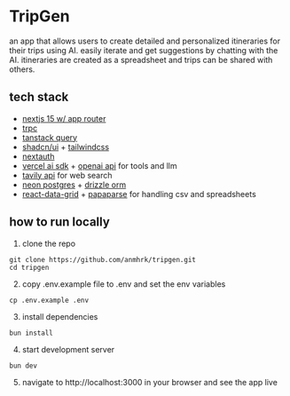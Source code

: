 # TripGen

an app that allows users to create detailed and personalized itineraries for their trips using AI. easily iterate and get suggestions by chatting with the AI. itineraries are created as a spreadsheet and trips can be shared with others.

## tech stack

- [nextjs 15 w/ app router](https://nextjs.org)
- [trpc](https://trpc.io)
- [tanstack query](https://tanstack.com/query/latest/docs/framework/react/overview)
- [shadcn/ui](https://ui.shadcn.com/) + [tailwindcss](https://tailwindcss.com/)
- [nextauth](https://authjs.dev/)
- [vercel ai sdk](https://sdk.vercel.ai/) + [openai api](https://platform.openai.com/docs/overview) for tools and llm
- [tavily api](https://tavily.com) for web search
- [neon postgres](https://neon.tech/) + [drizzle orm](https://orm.drizzle.team/)
- [react-data-grid](https://github.com/adazzle/react-data-grid) + [papaparse](https://www.papaparse.com/) for handling csv and spreadsheets

## how to run locally

1. clone the repo

```
git clone https://github.com/anmhrk/tripgen.git
cd tripgen
```

2. copy .env.example file to .env and set the env variables

```
cp .env.example .env
```

3. install dependencies

```
bun install
```

4. start development server

```
bun dev
```

5. navigate to http://localhost:3000 in your browser and see the app live
